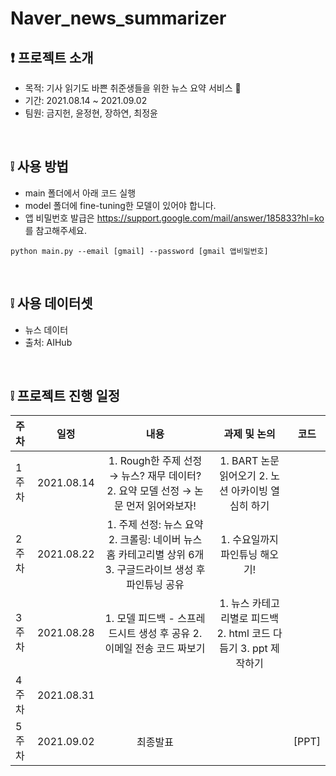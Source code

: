 # Naver_news_summarizer

## ❗ 프로젝트 소개
- 목적: 기사 읽기도 바쁜 취준생들을 위한 뉴스 요약 서비스 📰
- 기간: 2021.08.14 ~ 2021.09.02
- 팀원: 금지헌, 윤정현, 장하연, 최정윤 <br>
<br>

## ❕ 사용 방법
- main 폴더에서 아래 코드 실행
- model 폴더에 fine-tuning한 모델이 있어야 합니다.
- 앱 비밀번호 발급은 https://support.google.com/mail/answer/185833?hl=ko 를 참고해주세요.
```
python main.py --email [gmail] --password [gmail 앱비밀번호]
```
<br>

## ❕ 사용 데이터셋
- 뉴스 데이터 <br>
- 출처: AIHub
<br>

## ❕ 프로젝트 진행 일정  

|   주차   |   일정   |   내용   |   과제 및 논의   |   코드   |
|:----------------------------|:----------------------------:|:--------------------:|:-------------------:|:-----------------:|
|  1주차  | 2021.08.14 | 1. Rough한 주제 선정 → 뉴스? 재무 데이터? 2. 요약 모델 선정 → 논문 먼저 읽어와보자! | 1. BART 논문 읽어오기 2. 노션 아카이빙 열심히 하기|
|  2주차  | 2021.08.22 | 1. 주제 선정: 뉴스 요약 2. 크롤링: 네이버 뉴스 홈 카테고리별 상위 6개 3. 구글드라이브 생성 후 파인튜닝 공유 |1. 수요일까지 파인튜닝 해오기! |
|  3주차  | 2021.08.28 | 1. 모델 피드백 - 스프레드시트 생성 후 공유 2. 이메일 전송 코드 짜보기 | 1. 뉴스 카테고리별로 피드백 2. html 코드 다듬기 3. ppt 제작하기 | | 
|  4주차  | 2021.08.31 |  | | |
|  5주차  | 2021.09.02 | 최종발표 | | [PPT] | 


